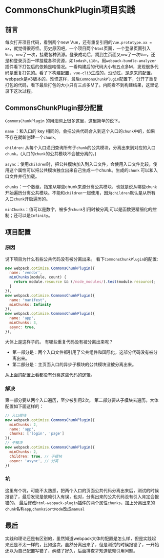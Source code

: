 # CommonsChunkPlugin项目实践

## 前言
每次打开项目代码，看到两个new Vue，还有重复引用的`Vue.prototype.xx = xx`，就觉得很奇怪。历史原因吧，一个项目两个`html`页面，一个登录页面引入`Vue`，`new`了一次，挂载各种资源。登录成功后，跳到主页面又`new`了一次`Vue`，还是和登录页面一样挂载各种资源，如`lodash,i18n`。用`webpack-bundle-analyzer`插件看下打包后的依赖是啥情况。一看构建后的代码大小有五点多M，发现很多代码是重复打包的。看了下构建配置，`vue-cli3`生成的，没动过，是原来的配置，webpack是v3版本的。难怪这样，最后`CommonsChunkPlugin`配置下，分开了重复打包的代码，看下最后打包的大小只有三点多M了。内网看不到构建结果，这里记录下这次过程。

## CommonsChunkPlugin部分配置

`CommonsChunkPlugin` 的用法网上很多这里，这里简单的说下。
 
 `name` ：和入口的 key 相同的，会把公共代码合入到这个入口的`chunk`中的，如果不存在就新创建一个`chunk`。
 
`children`: 从每个入口递归查询所有子`chunk`的公共模块，分离出来到对应的入口`chunk`，(入口的`chunk`的公共模块不会被分离的。)

`async`：使用`children`时，把公共模块加入到入口文件，会使用入口文件比较，使用这个属性可以把公共模块独立出来自己生成一个chunk。生成的`chunk` 可以和入口文件并行加载。

`chunks`：一个数组，指定从哪些chunk来源分离公共模块，也就是说从哪些`chunk`开始遍历分离公共模块。不能和`children`一起使用，因为`children`默认是从所有入口`chunk`开启遍历的。

`minChunks`：值可以是数字，被多少`chunk`引用时被分离;可以是函数更精细化的控制；还可以是`Infinity`。

## 项目配置
### 原因
说下项目为什么有些公共代码没有被分离出来。
看下`CommonsChunkPlugin`的配置:
```javascript
new webpack.optimize.CommonsChunkPlugin({
  name: 'vendor',
  minChunks(module, count) {
    return module.resource && (/node_modules/).test(module.resource);
  }
}),
new webpack.optimize.CommonsChunkPlugin({
  name: "manifest",
  minChunks: Infinity
}),
new webpack.optimize.CommonsChunkPlugin({
  name: 'app',
  minChunks: 3,
  async: true,
}),

```
大体上是这样子的。
有哪些重复代码没有被分离出来呢？
 - 第一部分是：两个入口文件都引用了公共组件和国际化，这部分代码没有被分离出来。
 - 第二部分是：主页面入口的异步子模块的公共模块没被分离出来。

从上面的配置上看都没有分离这些代码的逻辑。
### 解决
第一部分要从两个入口遍历，至少被引用2次。
第二部分要从子模块去遍历。大体配置如下面这样的：
```javascript
// 入口模块
new webpack.optimize.CommonsChunkPlugin({
  minChunks: 2,
  name: 'app',
  chunks: ['login', 'page']
}),
// 子模块
new webpack.optimize.CommonsChunkPlugin({
  minChunks: 2,
  children: true, // 子模块
  async: 'async', // 分离
})

```
### 坑
这里有个坑，可能不太熟悉，把两个入口的页面公共代码分离出来后，测试的时候报错了，最后发现是依赖引入有误，也对，分离出来的公共代码没有引入肯定会报错的。
最后修改`html-webpack-plugin`插件的两个属性`chunks`，加上分离出来的`chunk`名称`app`,`chunksSortMode`改成`manual`

## 最后
实践和理论还是有区别的，虽然知道webpack大体的配置是怎么样，但是实践起来还是不太一样的，比如这次，虽然分离出来了，但是测试的时候报错了，一开始还以为自己配置写错了，纠结了好久，后面排查才知道依赖引用问题。


